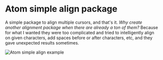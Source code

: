 # Atom simple align package

A simple package to align multiple cursors, and that's it. *Why create another alignment package when there are already a ton of them?* Because for what I wanted they were too complicated and tried to intelligently align on given characters, add spaces before or after characters, etc, and they gave unexpected results sometimes.

![Atom simple align example](https://cloud.githubusercontent.com/assets/963631/9156900/60d563a2-3eb7-11e5-9ddb-8a30677ebca5.gif)
